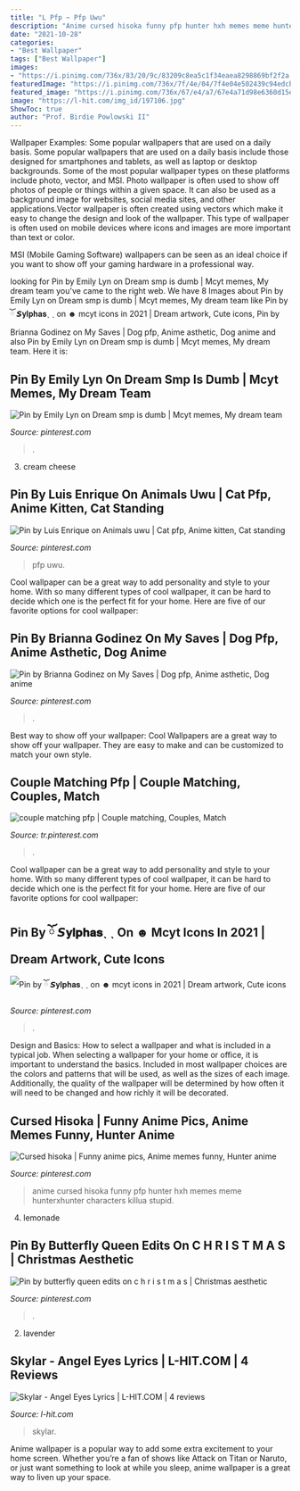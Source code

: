 ```yaml
---
title: "L Pfp ~ Pfp Uwu"
description: "Anime cursed hisoka funny pfp hunter hxh memes meme hunterxhunter characters killua stupid"
date: "2021-10-28"
categories:
- "Best Wallpaper"
tags: ["Best Wallpaper"]
images:
- "https://i.pinimg.com/736x/83/20/9c/83209c8ea5c1f34eaea8298869bf2f2a.jpg"
featuredImage: "https://i.pinimg.com/736x/7f/4e/04/7f4e04e502439c94edcb5c6fc1afac70.jpg"
featured_image: "https://i.pinimg.com/736x/67/e4/a7/67e4a71d98e6360d15e0c6b361c4e92d.jpg"
image: "https://l-hit.com/img_id/197106.jpg"
ShowToc: true
author: "Prof. Birdie Powlowski II"
---
```



Wallpaper Examples: Some popular wallpapers that are used on a daily basis.
Some popular wallpapers that are used on a daily basis include those designed for smartphones and tablets, as well as laptop or desktop backgrounds. Some of the most popular wallpaper types on these platforms include photo, vector, and MSI. 
Photo wallpaper is often used to show off photos of people or things within a given space. It can also be used as a background image for websites, social media sites, and other applications.Vector wallpaper is often created using vectors which make it easy to change the design and look of the wallpaper. This type of wallpaper is often used on mobile devices where icons and images are more important than text or color. 

MSI (Mobile Gaming Software) wallpapers can be seen as an ideal choice if you want to show off your gaming hardware in a professional way.

	

		
looking for Pin by Emily Lyn on Dream smp is dumb | Mcyt memes, My dream team you've came to the right web. We have 8 Images about Pin by Emily Lyn on Dream smp is dumb | Mcyt memes, My dream team like Pin by ོ 𝙎𝐲𝐥𝐩𝐡𝐚𝐬ˎ ˎ on ☻ mcyt icons in 2021 | Dream artwork, Cute icons, Pin by Brianna Godinez on My Saves | Dog pfp, Anime asthetic, Dog anime and also Pin by Emily Lyn on Dream smp is dumb | Mcyt memes, My dream team. Here it is:
		
    
## Pin By Emily Lyn On Dream Smp Is Dumb | Mcyt Memes, My Dream Team

<img loading=lazy src="https://i.pinimg.com/736x/ba/57/83/ba57832673003202814efab63a2dae49.jpg" onerror="this.onerror=null;this.src='https://tse2.mm.bing.net/th?id=OIP.67PnImbQAlLn8ya7_CCwVQHaHU&amp;pid=15.1';" alt="Pin by Emily Lyn on Dream smp is dumb | Mcyt memes, My dream team">

_Source: pinterest.com_

>. 

	

3. cream cheese 

    
## Pin By Luis Enrique On Animals Uwu | Cat Pfp, Anime Kitten, Cat Standing

<img loading=lazy src="https://i.pinimg.com/736x/83/20/9c/83209c8ea5c1f34eaea8298869bf2f2a.jpg" onerror="this.onerror=null;this.src='https://tse1.mm.bing.net/th?id=OIP.mBh_vUERrpay1F7qeaIySwHaHN&amp;pid=15.1';" alt="Pin by Luis Enrique on Animals uwu | Cat pfp, Anime kitten, Cat standing">

_Source: pinterest.com_

>pfp uwu. 

	

Cool wallpaper can be a great way to add personality and style to your home. With so many different types of cool wallpaper, it can be hard to decide which one is the perfect fit for your home. Here are five of our favorite options for cool wallpaper: 

    
## Pin By Brianna Godinez On My Saves | Dog Pfp, Anime Asthetic, Dog Anime

<img loading=lazy src="https://i.pinimg.com/736x/96/29/8e/96298ef9a1e81f87d8a3a4574d0f5f79.jpg" onerror="this.onerror=null;this.src='https://tse1.mm.bing.net/th?id=OIP.X1140nlN9G9vfMFgVOuljQHaHY&amp;pid=15.1';" alt="Pin by Brianna Godinez on My Saves | Dog pfp, Anime asthetic, Dog anime">

_Source: pinterest.com_

>. 

	

Best way to show off your wallpaper:
Cool Wallpapers are a great way to show off your wallpaper. They are easy to make and can be customized to match your own style.

    
## Couple Matching Pfp | Couple Matching, Couples, Match

<img loading=lazy src="https://i.pinimg.com/736x/67/e4/a7/67e4a71d98e6360d15e0c6b361c4e92d.jpg" onerror="this.onerror=null;this.src='https://tse4.mm.bing.net/th?id=OIP.k2MaLlZD275EG_Suho9mLQAAAA&amp;pid=15.1';" alt="couple matching pfp | Couple matching, Couples, Match">

_Source: tr.pinterest.com_

>. 

	

Cool wallpaper can be a great way to add personality and style to your home. With so many different types of cool wallpaper, it can be hard to decide which one is the perfect fit for your home. Here are five of our favorite options for cool wallpaper: 

    
## Pin By ོ 𝙎𝐲𝐥𝐩𝐡𝐚𝐬ˎ ˎ On ☻ Mcyt Icons In 2021 | Dream Artwork, Cute Icons

<img loading=lazy src="https://i.pinimg.com/736x/7f/4e/04/7f4e04e502439c94edcb5c6fc1afac70.jpg" onerror="this.onerror=null;this.src='https://tse3.mm.bing.net/th?id=OIP.KUSFT_L3BmJPSExaQ72jEQHaHa&amp;pid=15.1';" alt="Pin by ོ 𝙎𝐲𝐥𝐩𝐡𝐚𝐬ˎ ˎ on ☻ mcyt icons in 2021 | Dream artwork, Cute icons">

_Source: pinterest.com_

>. 

	

Design and Basics: How to select a wallpaper and what is included in a typical job.
When selecting a wallpaper for your home or office, it is important to understand the basics. Included in most wallpaper choices are the colors and patterns that will be used, as well as the sizes of each image. Additionally, the quality of the wallpaper will be determined by how often it will need to be changed and how richly it will be decorated.

    
## Cursed Hisoka | Funny Anime Pics, Anime Memes Funny, Hunter Anime

<img loading=lazy src="https://i.pinimg.com/736x/7b/d4/e3/7bd4e32df7c52bed211127da3478cdca.jpg" onerror="this.onerror=null;this.src='https://tse4.mm.bing.net/th?id=OIP.u_Y5pZWdKoWiLW9CdjXkhAHaJ7&amp;pid=15.1';" alt="Cursed hisoka | Funny anime pics, Anime memes funny, Hunter anime">

_Source: pinterest.com_

>anime cursed hisoka funny pfp hunter hxh memes meme hunterxhunter characters killua stupid. 

	

4. lemonade 

    
## Pin By Butterfly Queen Edits On C H R I S T M A S | Christmas Aesthetic

<img loading=lazy src="https://i.pinimg.com/736x/95/2b/66/952b66911e1817e5ce6ba41201d9b635.jpg" onerror="this.onerror=null;this.src='https://tse2.mm.bing.net/th?id=OIP.ffMsOu8OmoyVX8e4zAYrqwHaJ3&amp;pid=15.1';" alt="Pin by butterfly queen edits on c h r i s t m a s | Christmas aesthetic">

_Source: pinterest.com_

>. 

	

2. lavender 

    
## Skylar - Angel Eyes Lyrics | L-HIT.COM | 4 Reviews

<img loading=lazy src="https://l-hit.com/img_id/197106.jpg" onerror="this.onerror=null;this.src='https://tse1.mm.bing.net/th?id=OIP.-AWe5J0-VSQUss1jyvvTiQHaHa&amp;pid=15.1';" alt="Skylar - Angel Eyes Lyrics | L-HIT.COM | 4 reviews">

_Source: l-hit.com_

>skylar. 

	

Anime wallpaper is a popular way to add some extra excitement to your home screen. Whether you’re a fan of shows like Attack on Titan or Naruto, or just want something to look at while you sleep, anime wallpaper is a great way to liven up your space.

